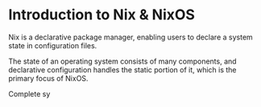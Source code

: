 # Introduction to Nix & NixOS

Nix is a declarative package manager, enabling users to declare a system state in configuration files.

The state of an operating system consists of many components, and declarative configuration handles the static portion of it, which is the primary focus of NixOS.

Complete sy